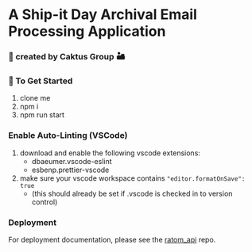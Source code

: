 # A Ship-it Day Archival Email Processing Application

### 🌵 created by Caktus Group 🏜

### 🚀 To Get Started

1. clone me
2. npm i
3. npm run start

### Enable Auto-Linting (VSCode)

1. download and enable the following vscode extensions:
   - dbaeumer.vscode-eslint
   - esbenp.prettier-vscode
2. make sure your vscode workspace contains `"editor.formatOnSave": true`
   - (this should already be set if .vscode is checked in to version control)

### Deployment

For deployment documentation, please see the [ratom_api](https://github.com/caktus/ratom_api#staging-environment) repo.
